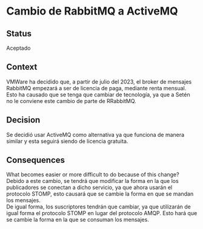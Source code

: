 # Cambio de RabbitMQ a ActiveMQ

## Status

Aceptado

## Context

VMWare ha decidido que, a partir de julio del 2023, el broker de mensajes RabbitMQ empezará a ser de licencia de paga, mediante renta mensual.
Esto ha causado que se tenga que cambiar de tecnología, ya que a Setén no le conviene este cambio de parte de RRabbitMQ.

## Decision

Se decidió usar ActiveMQ como alternativa ya que funciona de manera similar y esta seguirá siendo de licencia gratuita.


## Consequences

What becomes easier or more difficult to do because of this change?
Debido a este cambio, se tendrá que modificar la forma en la que los publicadores se conectan a dicho servicio, ya que ahora usarán el protocolo STOMP, esto causará que se cambie la forma en que se mandan los mensajes.  
De igual forma, los suscriptores tendrán que cambiar, ya que utilizarán de igual forma el protocolo STOMP en lugar del protocolo AMQP. Esto hará que se cambie la forma en la que se consuman los mensajes.